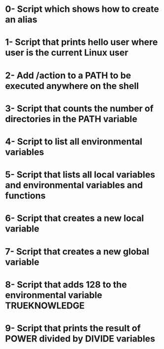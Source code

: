 # 0- Script which shows how to create an alias
# 1- Script that prints hello user where user is the current Linux user
# 2- Add /action to a PATH to be executed anywhere on the shell
# 3- Script that counts the number of directories in the PATH variable
# 4- Script to list all environmental variables
# 5- Script that lists all local variables and environmental variables and functions
# 6- Script that creates a new local variable
# 7- Script that creates a new global variable
# 8- Script that adds 128 to the environmental variable TRUEKNOWLEDGE
# 9- Script that prints the result of POWER divided by DIVIDE variables
